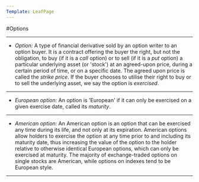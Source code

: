 ```yaml
---
Template: LeafPage
---
```


#Options

---

 - *Option:* A type of financial derivative sold by an option writer to an option buyer. It is a contract offering the buyer the right, but not the obligation, to buy (if it is a *call* option) or to sell (if it is a *put* option) a particular underlying asset (or 'stock') at an agreed-upon price, during a certain period of time, or on a specific date. The agreed upon price is called the *strike price*. If the buyer chooses to utilise their right to buy or to sell the underlying asset, we say the option is *exercised*.  
 
---
 
 - *European option:* An option is 'European' if it can only be exercised on a given exercise date, called its *maturity*.  
 
--- 
 
 - *American option:* An American option is an option that can be exercised any time during its life, and not only at its expiration. American options allow holders to exercise the option at any time prior to and including its maturity date, thus increasing the value of the option to the holder relative to otherwise identical European options, which can only be exercised at maturity. The majority of exchange-traded options on single stocks are American, while options on indexes tend to be European style.  
 
---
